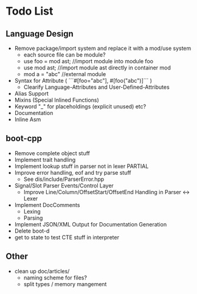 # Todo List

## Language Design

* Remove package/import system and replace it with a mod/use system
	* each source file can be module?
	* use foo = mod ast; //import module into module foo
	* use mod ast; 		 //import module ast directly in container mod
	* mod a = "abc"		 //external module
* Syntax for Attribute ( ´´´#[foo="abc"], #[foo("abc")]´´´ )
	- Clearify Language-Attributes and User-Defined-Attributes
* Alias Support
* Mixins (Special Inlined Functions)
* Keyword "_" for placeholdings (explicit unused) etc?
* Documentation
* Inline Asm 

## boot-cpp

* Remove complete object stuff
* Implement trait handling
* Implement lookup stuff in parser not in lexer PARTIAL
* Improve error handling, eof and try parse stuff
	- See dis/include/ParserError.hpp
* Signal/Slot Parser Events/Control Layer
	- Improve Line/Column/OffsetStart/OffsetEnd Handling in Parser <-> Lexer
* Implement DocComments
	- Lexing
	- Parsing
* Implement JSON/XML Output for Documentation Generation
* Delete boot-d
* get to state to test CTE stuff in interpreter

## Other

* clean up doc/articles/ 
	- naming scheme for files?
	- split types / memory mangement
